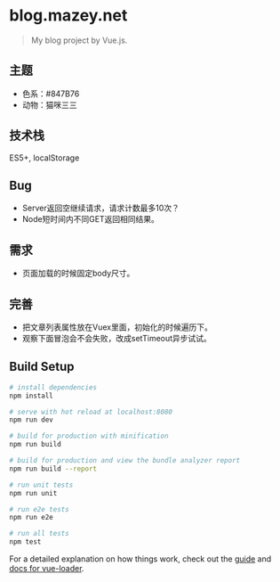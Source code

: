 # blog.mazey.net

> My blog project by Vue.js.

## 主题

- 色系：#847B76
- 动物：猫咪三三

## 技术栈

ES5+, localStorage

## Bug

- Server返回空继续请求，请求计数最多10次？
- Node短时间内不同GET返回相同结果。

## 需求

- 页面加载的时候固定body尺寸。

## 完善

- 把文章列表属性放在Vuex里面，初始化的时候遍历下。
- 观察下面冒泡会不会失败，改成setTimeout异步试试。

## Build Setup

``` bash
# install dependencies
npm install

# serve with hot reload at localhost:8080
npm run dev

# build for production with minification
npm run build

# build for production and view the bundle analyzer report
npm run build --report

# run unit tests
npm run unit

# run e2e tests
npm run e2e

# run all tests
npm test
```

For a detailed explanation on how things work, check out the [guide](http://vuejs-templates.github.io/webpack/) and [docs for vue-loader](http://vuejs.github.io/vue-loader).
